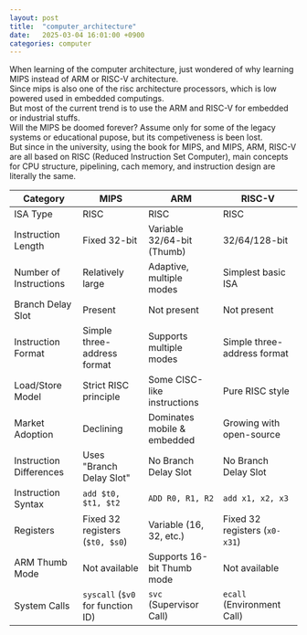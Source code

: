```yaml
---
layout: post
title:  "computer_architecture"
date:   2025-03-04 16:01:00 +0900
categories: computer
---
```


When learning of the computer architecture, just wondered of why learning MIPS instead of ARM or RISC-V architecture.  
Since mips is also one of the risc architecture processors, which is low powered used in embedded computings.  
But most of the current trend is to use the ARM and RISC-V for embedded or industrial stuffs.  
Will the MIPS be doomed forever? Assume only for some of the legacy systems or educational pupose, but its competiveness is been lost.  
But since in the university, using the book for MIPS, and MIPS, ARM, RISC-V are all based on RISC (Reduced Instruction Set Computer), main concepts for CPU structure, pipelining, cach memory, and instruction design are literally the same.  

| Category                     | MIPS                               | ARM                               | RISC-V                           |
|-----------------------------|---------------------------------|---------------------------------|---------------------------------|
| ISA Type                    | RISC                              | RISC                              | RISC                              |
| Instruction Length          | Fixed 32-bit                      | Variable 32/64-bit (Thumb)        | 32/64/128-bit                     |
| Number of Instructions      | Relatively large                  | Adaptive, multiple modes          | Simplest basic ISA                |
| Branch Delay Slot           | Present                           | Not present                       | Not present                       |
| Instruction Format          | Simple three-address format       | Supports multiple modes           | Simple three-address format       |
| Load/Store Model            | Strict RISC principle            | Some CISC-like instructions       | Pure RISC style                   |
| Market Adoption             | Declining                         | Dominates mobile & embedded       | Growing with open-source          |
| Instruction Differences     | Uses "Branch Delay Slot"          | No Branch Delay Slot              | No Branch Delay Slot              |
| Instruction Syntax          | `add $t0, $t1, $t2`               | `ADD R0, R1, R2`                  | `add x1, x2, x3`                  |
| Registers                   | Fixed 32 registers (`$t0, $s0`)   | Variable (16, 32, etc.)           | Fixed 32 registers (`x0-x31`)     |
| ARM Thumb Mode              | Not available                     | Supports 16-bit Thumb mode        | Not available                     |
| System Calls                | `syscall` (`$v0` for function ID) | `svc` (Supervisor Call)           | `ecall` (Environment Call)        |
